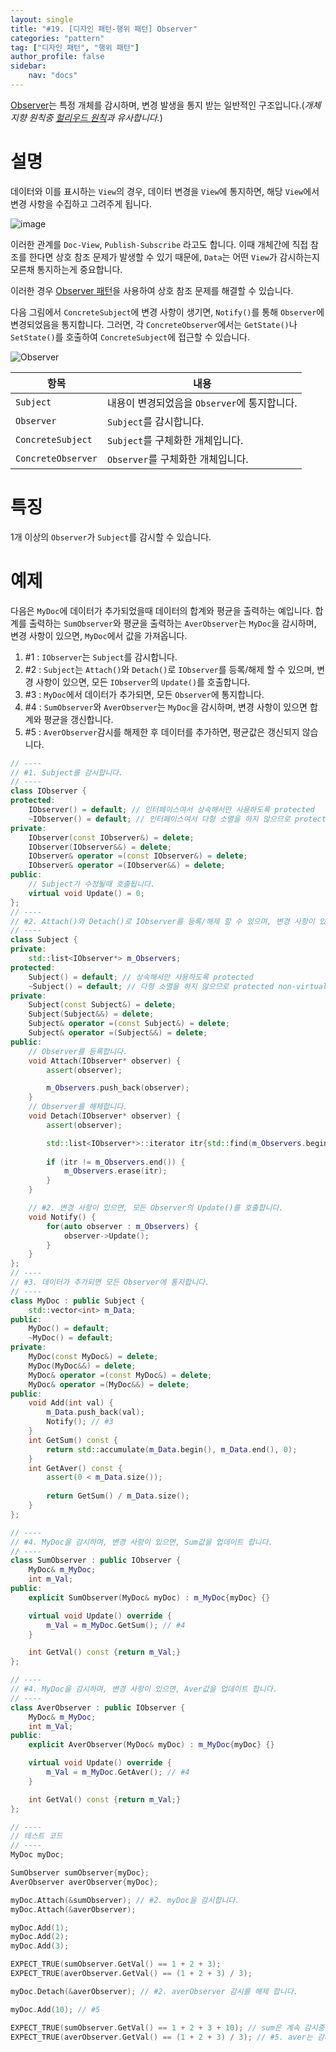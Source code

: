 ```yaml
---
layout: single
title: "#19. [디자인 패턴-행위 패턴] Observer"
categories: "pattern"
tag: ["디자인 패턴", "행위 패턴"]
author_profile: false
sidebar: 
    nav: "docs"
---
```


[Observer](https://tango1202.github.io/pattern/pattern-observer/)는 특정 개체를 감시하며, 변경 발생을 통지 받는 일반적인 구조입니다.(*개체지향 원칙중 [헐리우드 원칙](https://tango1202.github.io/principle/principle-hollywood/)과 유사합니다.*)

# 설명

데이터와 이를 표시하는 `View`의 경우, 데이터 변경을 `View`에 통지하면, 해당 `View`에서 변경 사항을 수집하고 그려주게 됩니다.

![image](https://github.com/tango1202/tango1202.github.io/assets/133472501/5c07cfc3-bc80-4aa0-9de1-4b49c4e7c404)

이러한 관계를 `Doc-View`, `Publish-Subscribe` 라고도 합니다. 이때 개체간에 직접 참조를 한다면 상호 참조 문제가 발생할 수 있기 때문에, `Data`는 어떤 `View`가 감시하는지 모른채 통지하는게 중요합니다.

이러한 경우 [Observer 패턴](https://tango1202.github.io/pattern/pattern-observer/)을 사용하여 상호 참조 문제를 해결할 수 있습니다.

다음 그림에서 `ConcreteSubject`에 변경 사항이 생기면, `Notify()`를 통해 `Observer`에 변경되었음을 통지합니다. 그러면, 각 `ConcreteObserver`에서는 `GetState()`나 `SetState()`를 호출하여 `ConcreteSubject`에 접근할 수 있습니다. 

![Observer](https://github.com/tango1202/tango1202.github.io/assets/133472501/ab07553c-d402-40aa-8ac1-a8851631624b)

|항목|내용|
|--|--|
|`Subject`|내용이 변경되었음을 `Observer`에 통지합니다.|
|`Observer`|`Subject`를 감시합니다.|
|`ConcreteSubject`|`Subject`를 구체화한 개체입니다.|
|`ConcreteObserver`|`Observer`를 구체화한 개체입니다.|

# 특징

1개 이상의 `Observer`가 `Subject`를 감시할 수 있습니다. 

# 예제

다음은 `MyDoc`에 데이터가 추가되었을때 데이터의 합계와 평균을 출력하는 예입니다. 합계를 출력하는 `SumObserver`와 평균을 출력하는 `AverObserver`는 `MyDoc`을 감시하며, 변경 사항이 있으면, `MyDoc`에서 값을 가져옵니다.

1. #1 : `IObserver`는 `Subject`를 감시합니다.
2. #2 : `Subject`는 `Attach()`와 `Detach()`로 `IObserver`를 등록/해제 할 수 있으며, 변경 사항이 있으면, 모든 `IObserver`의 `Update()`를 호출합니다.
3. #3 : `MyDoc`에서 데이터가 추가되면, 모든 `Observer`에 통지합니다.
4. #4 : `SumObserver`와 `AverObserver`는 `MyDoc`을 감시하며, 변경 사항이 있으면 합계와 평균을 갱신합니다. 
5. #5 : `AverObserver`감시를 해제한 후 데이터를 추가하면, 평균값은 갱신되지 않습니다.

```cpp
// ----
// #1. Subject를 감시합니다.
// ----
class IObserver {
protected:
    IObserver() = default; // 인터페이스여서 상속해서만 사용하도록 protected
    ~IObserver() = default; // 인터페이스여서 다형 소멸을 하지 않으므로 protected non-virtual
private:
    IObserver(const IObserver&) = delete;
    IObserver(IObserver&&) = delete;
    IObserver& operator =(const IObserver&) = delete;
    IObserver& operator =(IObserver&&) = delete;   
public:
    // Subject가 수정될때 호출됩니다.
    virtual void Update() = 0;
};
// ----
// #2. Attach()와 Detach()로 IObserver를 등록/해제 할 수 있으며, 변경 사항이 있으면, 모든 IObserver의 Update()를 호출합니다.
// ----
class Subject {
private:
    std::list<IObserver*> m_Observers;
protected:
    Subject() = default; // 상속해서만 사용하도록 protected
    ~Subject() = default; // 다형 소멸을 하지 않으므로 protected non-virtual
private:
    Subject(const Subject&) = delete;
    Subject(Subject&&) = delete;
    Subject& operator =(const Subject&) = delete;
    Subject& operator =(Subject&&) = delete;   
public:
    // Observer를 등록합니다.
    void Attach(IObserver* observer) {
        assert(observer);

        m_Observers.push_back(observer);
    }
    // Observer를 해제합니다.
    void Detach(IObserver* observer) {
        assert(observer);

        std::list<IObserver*>::iterator itr{std::find(m_Observers.begin(), m_Observers.end(), observer)};
        
        if (itr != m_Observers.end()) {
            m_Observers.erase(itr);
        }
    }

    // #2. 변경 사항이 있으면, 모든 Observer의 Update()를 호출합니다.
    void Notify() {
        for(auto observer : m_Observers) {
            observer->Update();
        }
    }
};
// ----
// #3. 데이터가 추가되면 모든 Observer에 통지합니다.
// ----
class MyDoc : public Subject {
    std::vector<int> m_Data;
public:
    MyDoc() = default;
    ~MyDoc() = default;
private:
    MyDoc(const MyDoc&) = delete;
    MyDoc(MyDoc&&) = delete;
    MyDoc& operator =(const MyDoc&) = delete;
    MyDoc& operator =(MyDoc&&) = delete;  
public:
    void Add(int val) {
        m_Data.push_back(val);
        Notify(); // #3
    }
    int GetSum() const {
        return std::accumulate(m_Data.begin(), m_Data.end(), 0);
    }
    int GetAver() const {
        assert(0 < m_Data.size());
        
        return GetSum() / m_Data.size();
    } 
};

// ----
// #4. MyDoc을 감시하며, 변경 사항이 있으면, Sum값을 업데이트 합니다.
// ----
class SumObserver : public IObserver {
    MyDoc& m_MyDoc;
    int m_Val;
public:
    explicit SumObserver(MyDoc& myDoc) : m_MyDoc{myDoc} {}

    virtual void Update() override {
        m_Val = m_MyDoc.GetSum(); // #4
    }

    int GetVal() const {return m_Val;}
};

// ----   
// #4. MyDoc을 감시하며, 변경 사항이 있으면, Aver값을 업데이트 합니다.
// ----
class AverObserver : public IObserver {
    MyDoc& m_MyDoc;
    int m_Val;
public:
    explicit AverObserver(MyDoc& myDoc) : m_MyDoc{myDoc} {}

    virtual void Update() override {
        m_Val = m_MyDoc.GetAver(); // #4
    }

    int GetVal() const {return m_Val;}
};

// ----
// 테스트 코드
// ----  
MyDoc myDoc;

SumObserver sumObserver{myDoc};
AverObserver averObserver{myDoc};

myDoc.Attach(&sumObserver); // #2. myDoc을 감시합니다.
myDoc.Attach(&averObserver);

myDoc.Add(1);
myDoc.Add(2);
myDoc.Add(3);

EXPECT_TRUE(sumObserver.GetVal() == 1 + 2 + 3);
EXPECT_TRUE(averObserver.GetVal() == (1 + 2 + 3) / 3);

myDoc.Detach(&averObserver); // #2. averObserver 감시를 해제 합니다.

myDoc.Add(10); // #5

EXPECT_TRUE(sumObserver.GetVal() == 1 + 2 + 3 + 10); // sum은 계속 감시중이어서 값이 갱신됩니다.
EXPECT_TRUE(averObserver.GetVal() == (1 + 2 + 3) / 3); // #5. aver는 감시를 해제하여 값이 갱신되지 않습니다.
```